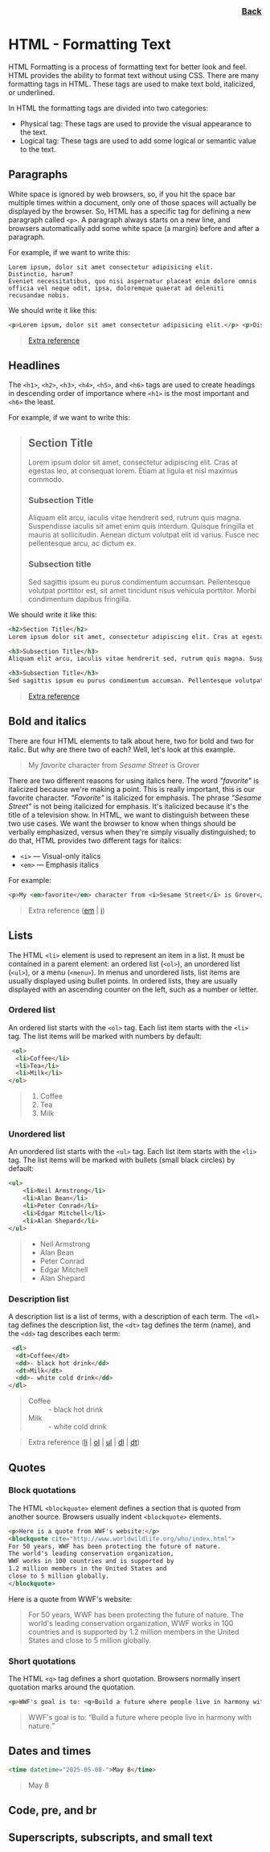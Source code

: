 <div align="right"><a href="../HTML.md"> <h3> Back </h3> </a></div>

# HTML - Formatting Text

HTML Formatting is a process of formatting text for better look and feel. HTML provides the ability to format text without using CSS. There are many formatting tags in HTML. These tags are used to make text bold, italicized, or underlined.

In HTML the formatting tags are divided into two categories:

*    Physical tag: These tags are used to provide the visual appearance to the text.
*    Logical tag: These tags are used to add some logical or semantic value to the text.

## Paragraphs
White space is ignored by web browsers, so, if you hit the space bar multiple times within a document, only one of those spaces will actually be displayed by the browser. So, HTML has a specific tag for defining a new paragraph called `<p>`. A paragraph always starts on a new line, and browsers automatically add some white space (a margin) before and after a paragraph.

For example, if we want to write this:

```
Lorem ipsum, dolor sit amet consectetur adipisicing elit. 
Distinctio, harum? 
Eveniet necessitatibus, quo nisi aspernatur placeat enim dolore omnis officia vel neque odit, ipsa, doloremque quaerat ad deleniti recusandae nobis.
```
We should write it like this:
```html
<p>Lorem ipsum, dolor sit amet consectetur adipisicing elit.</p> <p>Distinctio, harum?</p> <p>Eveniet necessitatibus, quo nisi aspernatur placeat enim dolore omnis officia vel neque odit, ipsa, doloremque quaerat ad deleniti recusandae nobis.</p>
```
> [Extra reference](https://developer.mozilla.org/en-US/docs/Web/HTML/Element/p)

## Headlines
The `<h1>`, `<h2>`, `<h3>`, `<h4>`, `<h5>`, and `<h6>` tags are used to create headings in descending order of importance where `<h1>` is the most important and `<h6>` the least.

For example, if we want to write this:

> ## Section Title
> Lorem ipsum dolor sit amet, consectetur adipiscing elit. Cras at egestas leo, at consequat lorem. Etiam at ligula et nisl maximus commodo.
> ### Subsection Title
> Aliquam elit arcu, iaculis vitae hendrerit sed, rutrum quis magna. Suspendisse iaculis sit amet enim quis interdum. Quisque fringilla et mauris at sollicitudin. Aenean dictum volutpat elit id varius. Fusce nec pellentesque arcu, ac dictum ex.
> ### Subsection title
> Sed sagittis ipsum eu purus condimentum accumsan. Pellentesque volutpat porttitor est, sit amet tincidunt risus vehicula porttitor. Morbi condimentum dapibus fringilla.

We should write it like this:

```html
<h2>Section Title</h2>
Lorem ipsum dolor sit amet, consectetur adipiscing elit. Cras at egestas leo, at consequat lorem. Etiam at ligula et nisl maximus commodo.

<h3>Subsection Title</h3>
Aliquam elit arcu, iaculis vitae hendrerit sed, rutrum quis magna. Suspendisse iaculis sit amet enim quis interdum. Quisque fringilla et mauris at sollicitudin. Aenean dictum volutpat elit id varius. Fusce nec pellentesque arcu, ac dictum ex.

<h3>Subsection Title</h3>
Sed sagittis ipsum eu purus condimentum accumsan. Pellentesque volutpat porttitor est, sit amet tincidunt risus vehicula porttitor. Morbi condimentum dapibus fringilla.
```

> [Extra reference](https://developer.mozilla.org/en-US/docs/Web/HTML/Element/Heading_Elements)

## Bold and italics
There are four HTML elements to talk about here, two for bold and two for italic. But why are there two of each? Well, let's look at this example.

> My *favorite* character from *Sesame Street* is Grover

There are two different reasons for using italics here. The word *"favorite"* is italicized because we're making a point. This is really important, this is our favorite character. *"Favorite"* is italicized for emphasis. The phrase *"Sesame Street"* is not being italicized for emphasis. It's italicized because it's the title of a television show. In HTML, we want to distinguish between these two use cases. We want the browser to know when things should be verbally emphasized, versus when they're simply visually distinguished; to do that, HTML provides two different tags for italics:

* `<i>` — Visual-only italics
* `<em>` — Emphasis italics

For example:

```html
<p>My <em>favorite</em> character from <i>Sesame Street</i> is Grover</p>
```
> Extra reference ([em](https://developer.mozilla.org/en-US/docs/Web/HTML/Element/em) | [i](https://developer.mozilla.org/en-US/docs/Web/HTML/Element/i))

## Lists
The HTML `<li>` element is used to represent an item in a list. It must be contained in a parent element: an ordered list (`<ol>`), an unordered list (`<ul>`), or a menu (`<menu>`). In menus and unordered lists, list items are usually displayed using bullet points. In ordered lists, they are usually displayed with an ascending counter on the left, such as a number or letter.

### Ordered list
An ordered list starts with the `<ol>` tag. Each list item starts with the `<li>` tag. The list items will be marked with numbers by default:
```html
 <ol>
  <li>Coffee</li>
  <li>Tea</li>
  <li>Milk</li>
</ol> 
```
> 1. Coffee
> 2. Tea
> 3. Milk

### Unordered list
An unordered list starts with the `<ul>` tag. Each list item starts with the `<li>` tag. The list items will be marked with bullets (small black circles) by default:

```html
<ul>
    <li>Neil Armstrong</li>
    <li>Alan Bean</li>
    <li>Peter Conrad</li>
    <li>Edgar Mitchell</li>
    <li>Alan Shepard</li>
</ul>
```
> * Neil Armstrong
> * Alan Bean
> * Peter Conrad
> * Edgar Mitchell
> * Alan Shepard 


### Description list
A description list is a list of terms, with a description of each term. The `<dl>` tag defines the description list, the `<dt>` tag defines the term (name), and the `<dd>` tag describes each term:

```html
 <dl>
  <dt>Coffee</dt>
  <dd>- black hot drink</dd>
  <dt>Milk</dt>
  <dd>- white cold drink</dd>
</dl>
```
> <dl>
>  <dt>Coffee</dt>
>  <dd>- black hot drink</dd>
>  <dt>Milk</dt>
>  <dd>- white cold drink</dd>
> </dl> 

> Extra reference ([li](https://developer.mozilla.org/en-US/docs/Web/HTML/Element/li) | [ol](https://developer.mozilla.org/en-US/docs/Web/HTML/Element/ol) | [ul](https://developer.mozilla.org/en-US/docs/Web/HTML/Element/ul) | [dl](https://developer.mozilla.org/en-US/docs/Web/HTML/Element/dl) | [dt](https://developer.mozilla.org/en-US/docs/Web/HTML/Element/dt))

## Quotes

### Block quotations

The HTML `<blockquote>` element defines a section that is quoted from another source. Browsers usually indent `<blockquote>` elements.

```html
<p>Here is a quote from WWF's website:</p>
<blockquote cite="http://www.worldwildlife.org/who/index.html">
For 50 years, WWF has been protecting the future of nature.
The world's leading conservation organization,
WWF works in 100 countries and is supported by
1.2 million members in the United States and
close to 5 million globally.
</blockquote> 
```
<p>Here is a quote from WWF's website:</p>
<blockquote cite="http://www.worldwildlife.org/who/index.html">
For 50 years, WWF has been protecting the future of nature.
The world's leading conservation organization,
WWF works in 100 countries and is supported by
1.2 million members in the United States and
close to 5 million globally.
</blockquote> 

### Short quotations

The HTML `<q>` tag defines a short quotation. Browsers normally insert quotation marks around the quotation.

```html
<p>WWF's goal is to: <q>Build a future where people live in harmony with nature.</q></p> 
```
> <p>WWF's goal is to: <q>Build a future where people live in harmony with nature.</q></p> 

## Dates and times

```html
<time datetime="2025-05-08-">May 8</time>
```
> <time datetime="2025-05-08-">May 8</time>

## Code, pre, and br
## Superscripts, subscripts, and small text
